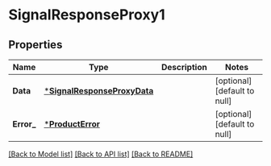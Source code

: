 # SignalResponseProxy1

## Properties
Name | Type | Description | Notes
------------ | ------------- | ------------- | -------------
**Data** | [***SignalResponseProxyData**](SignalResponseProxy_data.md) |  | [optional] [default to null]
**Error_** | [***ProductError**](ProductError.md) |  | [optional] [default to null]

[[Back to Model list]](../README.md#documentation-for-models) [[Back to API list]](../README.md#documentation-for-api-endpoints) [[Back to README]](../README.md)

